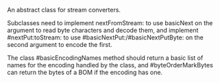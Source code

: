 An abstract class for stream converters.

Subclasses need to implement nextFromStream: to use basicNext on the argument to read byte characters and decode them, and implement #nextPut:toStream: to use #basicNextPut:/#basicNextPutByte: on the second argument to encode the first.

The class #basicEncodingNames method should return a basic list of names for the encoding handled by the class, and #byteOrderMarkBytes can return the bytes of a BOM if the encoding has one.